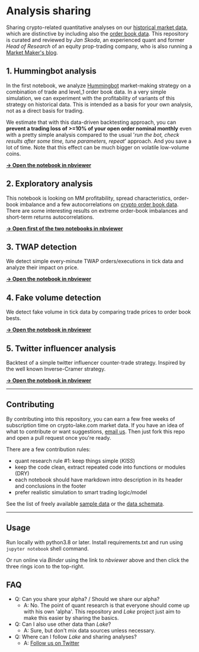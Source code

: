 # Analysis sharing

Sharing crypto-related quantitative analyses on our [historical market data](https://crypto-lake.com/?utm_source=github&utm_medium=organic&utm_campaign=analysis-sharing&utm_term=historical-market-data), which are distinctive by including also the [order book data](https://crypto-lake.com/order-book-data/?utm_source=github&utm_medium=organic&utm_campaign=analysis-sharing&utm_term=order-book-data). This repository is curated and reviewed by *Jan Skoda*, an experienced quant and former *Head of Research* of an equity prop-trading company, who is also running a [Market Maker's blog](https://quant.xme.cz/?utm_source=github&utm_medium=organic&utm_campaign=analysis-sharing).

## 1. Hummingbot analysis

In the first notebook, we analyze [Hummingbot](https://hummingbot.org/) market-making strategy on a combination of trade and level_1 order book data. In a very simple simulation, we can experiment with the profitability of variants of this strategy on historical data. This is intended as a basis for your own analysis, not as a direct basis for trading.

We estimate that with this data-driven backtesting approach, you can **prevent a trading loss of >=10% of your open order nominal monthly** even with a pretty simple analysis compared to the usual '*run the bot, check results after some time, tune parameters, repeat*' approach. And you save a lot of time. Note that this effect can be much bigger on volatile low-volume coins.

[**-> Open the notebook in nbviewer**](https://nbviewer.org/github/crypto-lake/analysis-sharing/blob/main/hummingbot_backtest.ipynb)

## 2. Exploratory analysis

This notebook is looking on MM profitability, spread characteristics, order-book imbalance and a few autocorrelations on [crypto order book data](https://crypto-lake.com/?utm_source=github&utm_medium=organic&utm_campaign=analysis-sharing&utm_term=crypto-order-book-data). There are some interesting results on extreme order-book imbalances and short-term returns autocorrelations.

[**-> Open first of the two notebooks in nbviewer**](https://nbviewer.org/github/crypto-lake/analysis-sharing/blob/main/exploratory_analysis/Crypto_Microstructure_BTC_USDT_Exploratory_Analysis.ipynb)

## 3. TWAP detection

We detect simple every-minute TWAP orders/executions in tick data and analyze their impact on price.

[**-> Open the notebook in nbviewer**](https://nbviewer.org/github/crypto-lake/analysis-sharing/blob/main/twap_detection.ipynb)

## 4. Fake volume detection

We detect fake volume in tick data by comparing trade prices to order book bests.

[**-> Open the notebook in nbviewer**](https://nbviewer.org/github/crypto-lake/analysis-sharing/blob/main/fake_volume_detection.ipynb)

## 5. Twitter influencer analysis

Backtest of a simple twitter influencer counter-trade strategy. Inspired by the well known Inverse-Cramer strategy.

[**-> Open the notebook in nbviewer**](https://nbviewer.org/github/crypto-lake/analysis-sharing/blob/main/twitter_analysis.ipynb)

---

## Contributing

By contributing into this repository, you can earn a few free weeks of subscription time on crypto-lake.com market data. If you have an idea of what to contribute or want suggestions, [email us](https://crypto-lake.com/contact/). Then just fork this repo and open a pull request once you're ready.

There are a few contribution rules:

- quant research rule #1: keep things simple (*KISS*)
- keep the code clean, extract repeated code into functions or modules (DRY)
- each notebook should have markdown intro description in its header and conclusions in the footer
- prefer realistic simulation to smart trading logic/model

See the list of freely available [sample data](available-sample-data.png) or the [data schemata](https://crypto-lake.com/data/).

---

## Usage

Run locally with python3.8 or later. Install requirements.txt and run using `jupyter notebook` shell command.

Or run online via *Binder* using the link to *nbviewer* above and then click the three rings icon to the top-right.

## FAQ

- Q: Can you share your alpha? / Should we share our alpha?
  - A: No. The point of quant research is that everyone should come up with his own 'alpha'. This repository and *Lake* project just aim to make this easier by sharing the basics.
- Q: Can I also use other data than *Lake*?
  - A: Sure, but don't mix data sources unless necessary.
- Q: Where can I follow *Lake* and sharing analyses?
  - A: <a href="https://twitter.com/intent/user?screen_name=crypto_lake_com">Follow us on Twitter</a>
